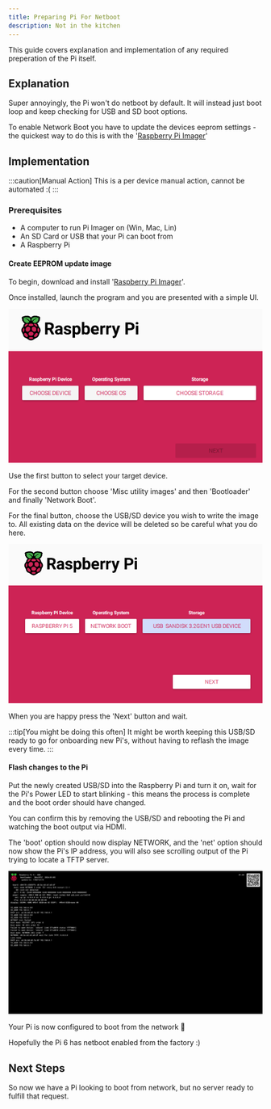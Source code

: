 ```yaml
---
title: Preparing Pi For Netboot
description: Not in the kitchen
---
```

This guide covers explanation and implementation of any required preperation of the Pi itself.

## Explanation

Super annoyingly, the Pi won't do netboot by default. It will instead just boot loop and keep checking for USB and SD boot options.

To enable Network Boot you have to update the devices eeprom settings - the quickest way to do this is with the '[Raspberry Pi Imager](https://www.raspberrypi.com/software/)'

## Implementation
:::caution[Manual Action]
This is a per device manual action, cannot be automated :(
:::

### Prerequisites
 - A computer to run Pi Imager on (Win, Mac, Lin)
 - An SD Card or USB that your Pi can boot from
 - A Raspberry Pi

#### Create EEPROM update image
To begin, download and install '[Raspberry Pi Imager](https://www.raspberrypi.com/software/)'.

Once installed, launch the program and you are presented with a simple UI.

![Screenshot of imager UI Default Options](../../../../assets/docs/guides/bootstrap/prep/imager-defaults.png)

Use the first button to select your target device.

For the second button choose 'Misc utility images' and then 'Bootloader' and finally 'Network Boot'.

For the final button, choose the USB/SD device you wish to write the image to. All existing data on the device will be deleted so be careful what you do here.

![Screenshot of imager UI with Desired Options](../../../../assets/docs/guides/bootstrap/prep/imager-options.png)

When you are happy press the 'Next' button and wait.

:::tip[You might be doing this often]
It might be worth keeping this USB/SD ready to go for onboarding new Pi's, without having to reflash the image every time.
:::

#### Flash changes to the Pi

Put the newly created USB/SD into the Raspberry Pi and turn it on, wait for the Pi's Power LED to start blinking - this means the process is complete and the boot order should have changed.

You can confirm this by removing the USB/SD and rebooting the Pi and watching the boot output via HDMI.

The 'boot' option should now display NETWORK, and the 'net' option should now show the Pi's IP address, you will also see scrolling output of the Pi trying to locate a TFTP server.

![Capture of the Pi 5 bootloader in netboot mode](../../../../assets/docs/guides/bootstrap/prep/netboot-enabled.png)

Your Pi is now configured to boot from the network 🎉

Hopefully the Pi 6 has netboot enabled from the factory :)

## Next Steps

So now we have a Pi looking to boot from network, but no server ready to fulfill that request.
